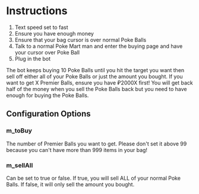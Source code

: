 # Instructions
1. Text speed set to fast
2. Ensure you have enough money
3. Ensure that your bag cursor is over normal Poke Balls
4. Talk to a normal Poke Mart man and enter the buying page and have your cursor over Poke Ball
5. Plug in the bot

The bot keeps buying 10 Poke Balls until you hit the target you want then sell off either all of your Poke Balls or just the amount you bought.
If you want to get X Premier Balls, ensure you have ₽2000X first! You will get back half of the money when you sell the Poke Balls back but you need to have enough for buying the Poke Balls.

## Configuration Options
### m_toBuy
The number of Premier Balls you want to get. Please don't set it above 99 because you can't have more than 999 items in your bag!

### m_sellAll
Can be set to true or false. If true, you will sell ALL of your normal Poke Balls. If false, it will only sell the amount you bought.
